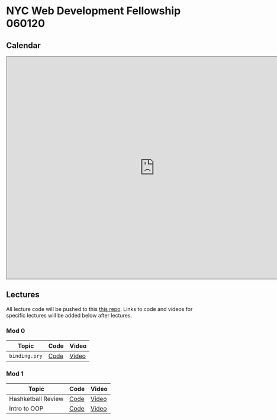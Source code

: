 # NYC Web Development Fellowship 060120

## Calendar
<iframe src="https://calendar.google.com/calendar/b/1/embed?height=600&amp;wkst=1&amp;bgcolor=%23ffffff&amp;ctz=America%2FNew_York&amp;src=ZmxhdGlyb25zY2hvb2wuY29tX2FidWZrMHRmMzZ0Z2J2NzdxMnY0OHM4NDBrQGdyb3VwLmNhbGVuZGFyLmdvb2dsZS5jb20&amp;src=ZmxhdGlyb25zY2hvb2wuY29tX2JlYXQ4Y3BlbTlwamxyZHRjazk4bW03YXFvQGdyb3VwLmNhbGVuZGFyLmdvb2dsZS5jb20&amp;src=ZW4udXNhI2hvbGlkYXlAZ3JvdXAudi5jYWxlbmRhci5nb29nbGUuY29t&amp;color=%23EF6C00&amp;color=%23EF6C00&amp;color=%230B8043&amp;mode=WEEK" style="border:solid 1px #777" width="800" height="600" frameborder="0" scrolling="no"></iframe>

## Lectures
All lecture code will be pushed to this [this repo](https://github.com/learn-co-students/nyc04-seng-ft-053120). Links to code and videos for specific lectures will be added below after lectures.

### Mod 0
| Topic            | Code                | Video                |
| -----            | ----                | -----                |
| `binding.pry` | [Code](https://github.com/learn-co-students/nyc04-seng-ft-053120/tree/master/00-binding-pry) | [Video](https://wework.zoom.com/rec/play/upAtf-mqrD83GYWT5QSDAfV8W9S8Jqqs1SBP8vcJzRq9WiYHNVaub7EWMOOho2qYCDBUF-kcLw57U_bp) |


### Mod 1
| Topic            | Code                | Video                |
| -----            | ----                | -----                |
|Hashketball Review|[Code](https://github.com/learn-co-students/nyc04-seng-ft-053120/tree/master/01-hashketball-review)|[Video](https://wework.zoom.com/rec/play/78YpI7qrpm83T9aUtASDBP8rW9W1e_-s23cb-fEInx6xAHcEOwWlYrEXMOXDVKRi6b16TEWPglW0vOOY)|
| Intro to OOP | [Code](https://github.com/learn-co-students/nyc04-seng-ft-053120/tree/master/02-intro-to-oo) | [Video]() |
